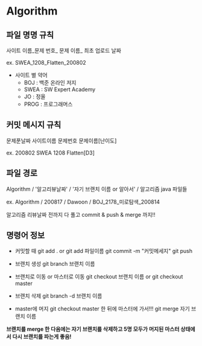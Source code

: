 # Algorithm

## 파일 명명 규칙

사이트 이름_문제 번호_ 문제 이름_ 최초 업로드 날짜

ex. SWEA_1208_Flatten_200802

* 사이트 별 약어
  * BOJ : 백준 온라인 저지
  * SWEA : SW Expert Academy
  * JO : 정올
  * PROG : 프로그래머스
  
## 커밋 메시지 규칙

문제푼날짜 사이트이름 문제번호 문제이름[난이도]

ex. 200802 SWEA 1208 Flatten[D3]

## 파일 경로
Algorithm / '알고리뷰날짜' / '자기 브랜치 이름 or 알아서' / 알고리즘 java 파일들

ex. Algorithm / 200817 / Dawoon / BOJ_2178_미로탐색_200814

알고리즘 리뷰날짜 전까지 다 풀고 commit & push & merge 까지!!

## 명령어 정보

* 커밋할 때
 git add .  or git add 파일이름
 git commit -m "커밋메세지"
 git push
 
* 브랜치 생성
 git branch 브랜치 이름
 
* 브랜치로 이동 or 마스터로 이동
 git checkout 브랜치 이름  or git checkout master
 
* 브랜치 삭제
 git branch -d 브랜치 이름
 
* master에 머지
 git checkout master 한 뒤에 마스터에 가서!!!
 git merge 자기 브랜치 이름
 
**브랜치를 merge 한 다음에는 자기 브랜치를 삭제하고 5명 모두가 머지된 마스터 상태에서 다시 브랜치를 파는게 좋음!**
 
